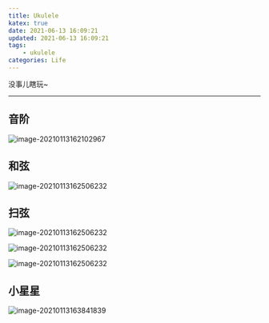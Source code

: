 ```yaml
---
title: Ukulele
katex: true
date: 2021-06-13 16:09:21
updated: 2021-06-13 16:09:21
tags:
	- ukulele
categories: Life
---
```








没事儿瞎玩~

<!-- more -->

---



## 音阶

![image-20210113162102967](https://img.sanzo.top/img/life/ukulele/image-20210113162102967.png)



## 和弦

![image-20210113162506232](https://img.sanzo.top/img/life/ukulele/Snipaste_2021-06-13_16-23-26.png)



## 扫弦

![image-20210113162506232](https://img.sanzo.top/img/life/ukulele/Snipaste_2021-06-13_16-25-49.png)

![image-20210113162506232](https://img.sanzo.top/img/life/ukulele/Snipaste_2021-06-13_16-26-56.png)

![image-20210113162506232](https://img.sanzo.top/img/life/ukulele/Snipaste_2021-06-13_16-27-18.png)



## 小星星

![image-20210113163841839](https://img.sanzo.top/img/life/ukulele/image-20210113163841839.png)





